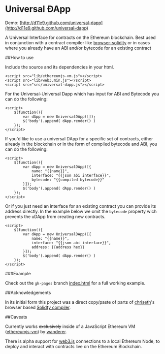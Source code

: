 # Universal ÐApp

Demo: [http://d11e9.github.com/universal-dapp](http://d11e9.github.com/universal-dapp)

A Universal Interface for contracts on the Ethereum blockchain. Best used in conjunction with a contract compiler like [browser-solidity](https://d11e9.github.io/browser-solidity) or in cases where you already have an ABI and/or bytecode for an existing contract

##How to use

Include the source and its dependencies in your html.

    <script src="lib/ethereumjs-vm.js"></script>
    <script src="lib/web3.min.js"></script>
    <script src="src/universal-dapp.js"></script>

For the Universal-Universal Dapp which has input for ABI and Bytecode you can do the following:
    
    <script>
        $(function(){
            var dApp = new UniversalDApp([]);
            $('body').append( dApp.render() )
        });
    </script>


If you'd like to use a universal DApp for a specific set of contracts, either already in the blockchain or in the form of compiled bytecode and ABI, you can do the following: 


    <script>
        $(function(){
            var dApp = new UniversalDApp([{
                name: "{{name}}",
                interface: "{{json abi interface}}",
                bytecode: "{{compiled bytecode}}"
            }]);
            $('body').append( dApp.render() )
        });
    </script>


Or if you just need an interface for an existing contract you can provide its address directly. In the example below we omit the `bytecode` property wich prevents the uDApp from creating new contracts.

    <script>
        $(function(){
            var dApp = new UniversalDApp([{
                name: "{{name}}",
                interface: "{{json abi interface}}",
                address: {{address hex}}
            }]);
            $('body').append( dApp.render() )
        });
    </script>



###Example

Check out the `gh-pages` branch [index.html](http://d11e9.github.com/universal-dapp) for a full working example.

##Acknowledgements

In its initial form this project was a direct copy/paste of parts of [chriseth](https://github.com/chriseth)'s browser based [Solidty compiler](https://github.com/chriseth/browser-solidity).

##Caveats

Currently works ~~exclusively~~ inside of a JavaScript Ethereum VM ([ethereumjs-vm](https://github.com/ethereum/ethereumjs-vm)) by [wanderer](https://github.com/wanderer).

There is alpha support for [web3.js](https://github.com/ethereum/web3.js) connections to a local Ethereum Node, to deploy and interact with contracts live on the Ethereum Blockchain.
